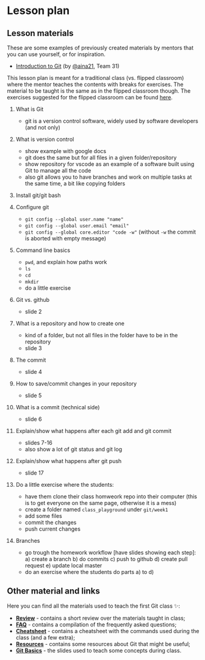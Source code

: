 # Lesson plan

## Lesson materials
These are some examples of previously created materials by mentors that you can use yourself, or for inspiration.
- [Introduction to Git](https://radical-somersault-80b.notion.site/Introduction-to-Git-184dc1cafb9480ffad0de16e6ea8b379) (by [@aina21](https://www.github.com/aina21), Team 31)


This lesson plan is meant for a traditional class (vs. flipped classroom) where the mentor teaches the contents with breaks for exercises.
The material to be taught is the same as in the flipped classroom though.
The exercises suggested for the flipped classroom can be found [here](./class_exercises.md).

 1. What is Git
    - git is a version control software, widely used by software developers (and not only)

 2. What is version control
    - show example with google docs
    - git does the same but for all files in a given folder/repository
    - show repository for vscode as an example of a software built using Git to manage all the code
    - also git allows you to have branches and work on multiple tasks at the same time, a bit like copying folders

 3. Install git/git bash

 4. Configure git
    - `git config --global user.name "name"`
    - `git config --global user.email "email"`
    - `git config --global core.editor "code -w"` (without `-w` the commit is aborted with empty message)

 5. Command line basics
    - `pwd`, and explain how paths work
    - `ls`
    - `cd`
    - `mkdir`
    - do a little exercise

 6. Git vs. github
    - slide 2

 7. What is a repository and how to create one
    - kind of a folder, but not all files in the folder have to be in the repository
    - slide 3

 8. The commit
    - slide 4

 9. How to save/commit changes in your repository
    - slide 5

 10. What is a commit (technical side)
     - slide 6

 11. Explain/show what happens after each git add and git commit
     - slides 7-16
     - also show a lot of git status and git log

 12. Explain/show what happens after git push
     - slide 17
     
 13. Do a little exercise where the students:
     - have them clone their class homweork repo into their computer (this is to get everyone on the same page, otherwise it is a mess)
     - create a folder named `class_playground` under `git/week1`
     - add some files
     - commit the changes
     - push current changes

 14. Branches
     - go trough the homework workflow [have slides showing each step]:
         a) create a branch
         b) do commits
         c) push to github
         d) create pull request
         e) update local master
      - do an exercise where the students do parts a) to d)

## Other material and links

Here you can find all the materials used to teach the first Git class ✨:
 
 - **[Review](review.md)** - contains a short review over the materials taught in class;
 - **[FAQ](frequently_asked_questions.md)** - contains a compilation of the frequently asked questions;
 - **[Cheatsheet](cheatsheet.md)** - contains a cheatsheet with the commands used during the class (and a few extra);
 - **[Resources](resources.md)** - contains some resources about Git that might be useful;
 - **[Git Basics](Git_basics.pdf)** - the slides used to teach some concepts during class.
